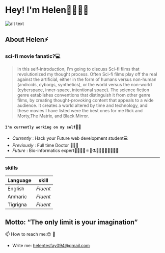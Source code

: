 # Hey! I'm Helen👋👩🏾‍💻

![alt text](https://avatars.githubusercontent.com/u/108398781?s=400&u=718ef1209895dd423ffa838f7aca7cd7d3453fba&v=4)

## About Helen⚡

### sci-fi movie fanatic?💻

> In this self-introduction, I'm going to discuss Sci-fi films that
> revolutionized my thought process. Often Sci-fi films play off the real
> against the artificial, either in the form of humans versus non-human
> (androids, cyborgs, synthetics), or the world versus the non-world
> (cyberspace, inner-space, intentional space). The science fiction genre
> establishes conventions that distinguish it from other genre films, by
> creating thought-provoking content that appeals to a wide audience. It creates
> a world altered by time and technology, and these movies I have listed were
> the best ones for me Rick and Morty,The Matrix, and Black Mirror.

#### `I'm currently working on my self`👀😉

- _Currently_ : Hack your Future web development student💻
- _Previously_ : Full time Doctor 👩🏽‍🔬
- _Future_ : Bio-informatics expert👩🏻‍🔬🧬⚛️🧪⚗️🧫👩🏽‍🔬👩🏾‍💻🔬

---

### skills

| Language | skill    |
| -------- | -------- |
| English  | _Fluent_ |
| Amharic  | _Fluent_ |
| Tigrigna | _Fluent_ |

>

## **Motto: “The only limit is your imagination”**

📫 How to reach me:😉 🤘

- Write me: helentesfay094@gmail.com
